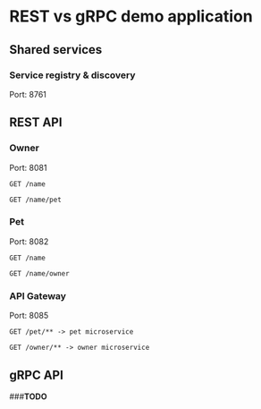 # REST vs gRPC demo application

## Shared services

### Service registry & discovery
Port: 8761

## REST API

### Owner
Port: 8081  
```
GET /name

GET /name/pet
```

### Pet
Port: 8082  
```
GET /name

GET /name/owner
```

### API Gateway
Port: 8085  
```
GET /pet/** -> pet microservice

GET /owner/** -> owner microservice
```

## gRPC API

###**TODO**